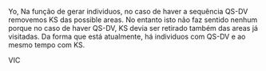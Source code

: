 Yo,
Na função de gerar individuos, no caso de haver a sequência QS-DV removemos KS das possible areas.
No entanto isto não faz sentido nenhum porque no caso de haver QS-DV, KS devia ser retirado também das areas já visitadas.
Da forma que está atualmente, há individuos com QS-DV e ao mesmo tempo com KS.

VIC